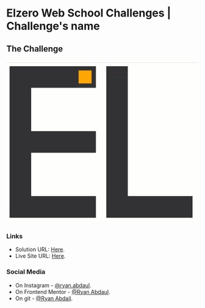# Elzero Web School Challenges | Challenge's name
## The Challenge
<img src="./imgs/letters animation.gif"/>

### Links
- Solution URL: [Here](https://github.com/RyanAbdaul/EL-Letters-Animations).
- Live Site URL: [Here](https://ryanabdaul.github.io/EL-Letters-Animations/).

### Social Media
- On Instagram - [@ryan.abdaul](https://www.instagram.com/ryan.abdaul/).
- On Frontend Mentor - [@Ryan Abdaul](https://www.frontendmentor.io/profile/RyanAbdaul).
- On git - [@Ryan Abdail](https://github.com/RyanAbdaul).